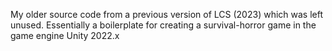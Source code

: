 My older source code from a previous version of LCS (2023) which was left unused. Essentially a boilerplate for creating a survival-horror game in the game engine Unity 2022.x
